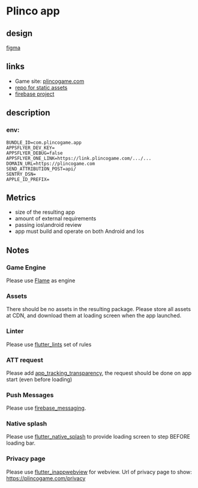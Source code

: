 # Plinco app

## design

[figma](https://www.figma.com/file/0T9U3BVVt7q4sBhQiUx7gA/Plinco?type=design&node-id=0-1&mode=design&t=wwj9u7SWIvOUdPyb-0)

## links
- Game site: [plincogame.com](plincogame.com)
- [repo for static assets](https://github.com/NodeArt/plincogame.com/tree/main/static/assets)
- [firebase project](https://console.firebase.google.com/project/plincogame-com)

## description

### env:

```Shell
BUNDLE_ID=com.plincogame.app
APPSFLYER_DEV_KEY=
APPSFLYER_DEBUG=false
APPSFLYER_ONE_LINK=https://link.plincogame.com/.../...
DOMAIN_URL=https://plincogame.com
SEND_ATTRIBUTION_POST=api/
SENTRY_DSN=
APPLE_ID_PREFIX=
```

## Metrics
- size of the resulting app
- amount of external requirements
- passing ios\android review
- app must build and operate on both Android and Ios

## Notes
### Game Engine
Please use [Flame](https://pub.dev/packages/flame) as engine
### Assets
There should be no assets in the resulting package. Please store all assets at CDN, and download them at loading screen when the app launched.
### Linter
Please use [flutter_lints](https://pub.dev/packages/flutter_lints) set of rules
### ATT request
Please add [app_tracking_transparency](https://pub.dev/packages/app_tracking_transparency), the request should be done on app start (even before loading)
### Push Messages
Please use [firebase_messaging](https://pub.dev/packages/firebase_messaging).
### Native splash
Please use [flutter_native_splash](https://pub.dev/packages/flutter_native_splash) to provide loading screen to step BEFORE loading bar.
### Privacy page
Please use [flutter_inappwebview](https://pub.dev/packages/flutter_inappwebview) for webview. Url of privacy page to show: https://plincogame.com/privacy
